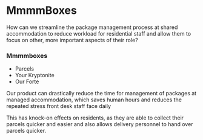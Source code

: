 # MmmmBoxes

How can we streamline the package management process at shared accommodation to reduce workload for residential staff and allow them to focus on other, more important aspects of their role?

### Mmmmboxes 
* Parcels
* Your Kryptonite
* Our Forte

Our product can drastically reduce the time for management of packages at managed accommodation, which saves human hours and reduces the repeated stress front desk staff face daily​

This has knock-on effects on residents, as they are able to collect their parcels quicker and easier and also allows delivery personnel to hand over parcels quicker. ​
